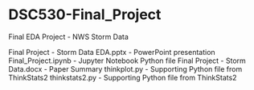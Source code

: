 # DSC530-Final_Project
Final EDA Project - NWS Storm Data

Final Project - Storm Data EDA.pptx - PowerPoint presentation
Final_Project.ipynb - Jupyter Notebook Python file
Final Project - Storm Data.docx - Paper Summary
thinkplot.py - Supporting Python file from ThinkStats2
thinkstats2.py - Supporting Python file from ThinkStats2
